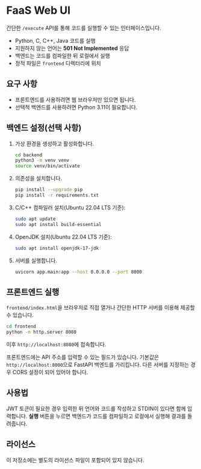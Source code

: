 # FaaS Web UI

간단한 `/execute` API를 통해 코드를 실행할 수 있는 인터페이스입니다.

- Python, C, C++, Java 코드를 실행
- 지원하지 않는 언어는 **501 Not Implemented** 응답
- 백엔드는 코드를 컴파일한 뒤 로컬에서 실행
- 정적 파일은 `frontend` 디렉터리에 위치

## 요구 사항
- 프론트엔드를 사용하려면 웹 브라우저만 있으면 됩니다.
- 선택적 백엔드를 사용하려면 Python 3.11이 필요합니다.

## 백엔드 설정(선택 사항)
1. 가상 환경을 생성하고 활성화합니다.
   ```bash
   cd backend
   python3 -m venv venv
   source venv/bin/activate
   ```
2. 의존성을 설치합니다.
   ```bash
   pip install --upgrade pip
   pip install -r requirements.txt
   ```
3. C/C++ 컴파일러 설치(Ubuntu 22.04 LTS 기준):
   ```bash
   sudo apt update
   sudo apt install build-essential
   ```
4. OpenJDK 설치(Ubuntu 22.04 LTS 기준):
   ```bash
   sudo apt install openjdk-17-jdk
   ```
5. 서버를 실행합니다.
   ```bash
   uvicorn app.main:app --host 0.0.0.0 --port 8000
   ```

## 프론트엔드 실행
`frontend/index.html`을 브라우저로 직접 열거나 간단한 HTTP 서버를 이용해 제공할 수 있습니다.

```bash
cd frontend
python -m http.server 8080
```
이후 `http://localhost:8080`에 접속합니다.

프론트엔드에는 API 주소를 입력할 수 있는 필드가 있습니다. 기본값은
`http://localhost:8000`으로 FastAPI 백엔드를 가리킵니다.
다른 서버를 지정하는 경우 CORS 설정이 되어 있어야 합니다.

## 사용법
JWT 토큰이 필요한 경우 입력한 뒤 언어와 코드를 작성하고 STDIN이 있다면 함께 입력합니다. **실행** 버튼을 누르면 백엔드가 코드를 컴파일하고 로컬에서 실행해 결과를 돌려줍니다.

## 라이선스
이 저장소에는 별도의 라이선스 파일이 포함되어 있지 않습니다.
